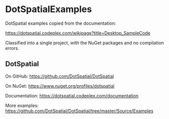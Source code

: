# DotSpatialExamples

DotSpatial examples copied from the documentation:

https://dotspatial.codeplex.com/wikipage?title=Desktop_SampleCode

Classified into a single project, with the NuGet packages and no compilation errors.

## DotSpatial

On GitHub: https://github.com/DotSpatial/DotSpatial

On NuGet: https://www.nuget.org/profiles/dotspatial

Documentation: https://dotspatial.codeplex.com/documentation

More examples: https://github.com/DotSpatial/DotSpatial/tree/master/Source/Examples
